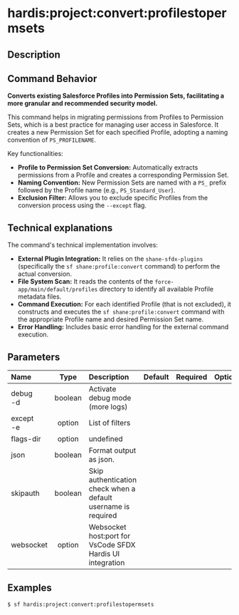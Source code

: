 <!-- This file has been generated with command 'sf hardis:doc:plugin:generate'. Please do not update it manually or it may be overwritten -->
# hardis:project:convert:profilestopermsets

## Description


## Command Behavior

**Converts existing Salesforce Profiles into Permission Sets, facilitating a more granular and recommended security model.**

This command helps in migrating permissions from Profiles to Permission Sets, which is a best practice for managing user access in Salesforce. It creates a new Permission Set for each specified Profile, adopting a naming convention of `PS_PROFILENAME`.

Key functionalities:

- **Profile to Permission Set Conversion:** Automatically extracts permissions from a Profile and creates a corresponding Permission Set.
- **Naming Convention:** New Permission Sets are named with a `PS_` prefix followed by the Profile name (e.g., `PS_Standard_User`).
- **Exclusion Filter:** Allows you to exclude specific Profiles from the conversion process using the `--except` flag.

## Technical explanations

The command's technical implementation involves:

- **External Plugin Integration:** It relies on the `shane-sfdx-plugins` (specifically the `sf shane:profile:convert` command) to perform the actual conversion.
- **File System Scan:** It reads the contents of the `force-app/main/default/profiles` directory to identify all available Profile metadata files.
- **Command Execution:** For each identified Profile (that is not excluded), it constructs and executes the `sf shane:profile:convert` command with the appropriate Profile name and desired Permission Set name.
- **Error Handling:** Includes basic error handling for the external command execution.


## Parameters

|Name|Type|Description|Default|Required|Options|
|:---|:--:|:----------|:-----:|:------:|:-----:|
|debug<br/>-d|boolean|Activate debug mode (more logs)||||
|except<br/>-e|option|List of filters||||
|flags-dir|option|undefined||||
|json|boolean|Format output as json.||||
|skipauth|boolean|Skip authentication check when a default username is required||||
|websocket|option|Websocket host:port for VsCode SFDX Hardis UI integration||||

## Examples

```shell
$ sf hardis:project:convert:profilestopermsets
```


